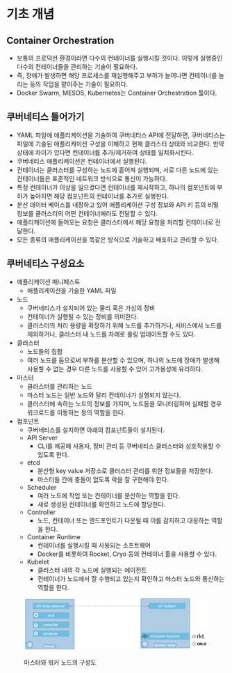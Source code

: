# 기초 개념

## Container Orchestration

* 보통의 프로덕션 환경이라면 다수의 컨테이너를 실행시킬 것이다. 이렇게 실행중인 다수의 컨테이너들을 관리하는 기술이 필요하다.
* 즉, 장애가 발생하면 해당 프로세스를 재실행해주고 부하가 늘어나면 컨테이너를 늘리는 등의 작업을 맡아주는 기술이 필요하다.
* Docker Swarm, MESOS, Kubernetes는 Container Orchestration 툴이다.

## 쿠버네티스 들어가기

* YAML 파일에 애플리케이션을 기술하여 쿠버네티스 API에 전달하면, 쿠버네티스는 파일에 기술된 애플리케이션 구성을 이해하고 현재 클러스터 상태와 비교한다. 만약 상태에 차이가 있다면 컨테이너를 추가/제거하여 상태를 일치화시킨다.
* 쿠버네티스 애플리케이션은 컨테이너에서 실행된다.
* 컨테이너는 클러스터를 구성하는 노드에 흩어져 실행되며, 서로 다른 노드에 있는 컨테이너들은 표준적인 네트워크 방식으로 통신이 가능하다.
* 특정 컨테이너가 이상을 일으켰다면 컨테이너를 재시작하고, 하나의 컴포넌트에 부하가 높아지면 해당 컴포넌트의 컨테이너를 추가로 실행한다.
* 분산 데이터 베이스를 내장하고 있어 애플리케이션 구성 정보와 API 키 등의 비밀 정보를 클러스터의 어떤 컨테이너에라도 전달할 수 있다.
* 애플리케이션에 들어오는 요청은 클러스터에서 해당 요청을 처리할 컨테이너로 전달한다.
* 모든 종류의 애플리케이션을 똑같은 방식으로 기술하고 배포하고 관리할 수 있다.

## 쿠버네티스 구성요소

* 애플리케이션 매니페스트
  * 애플리케이션을 기술한 YAML 파일
* 노드
  * 쿠버네티스가 설치되어 있는 물리 혹은 가상의 장비
  * 컨테이너가 실행될 수 있는 장비를 의미한다.
  * 클러스터의 처리 용량을 확장하기 위해 노드를 추가하거나, 서비스에서 노드를 제외하거나, 클러스터 내 노드를 차례로 롤링 업데이트할 수도 있다.
* 클러스터
  * 노드들의 집합
  * 여러 노드를 둠으로써 부하를 분산할 수 있으며, 하나의 노드에 장애가 발생해 사용할 수 없는 경우 다른 노드를 사용할 수 있어 고가용성에 유리하다.
* 마스터
  * 클러스터를 관리하는 노드
  * 마스터 노드는 일반 노드와 달리 컨테이너가 실행되지 않는다.
  * 클러스터에 속하는 노드의 정보를 가지며, 노드들을 모니터링하며 실패할 경우 워크로드를 이동하는 등의 역할을 한다.
* 컴포넌트
  * 쿠버네티스를 설치하면 아래의 컴포넌트들이 설치된다.
  * API Server
    * CLI를 제공해 사용자, 장비 관리 등 쿠버네티스 클러스터와 상호작용할 수 있도록 한다.
  * etcd
    * 분산형 key value 저장소로 클러스터 관리를 위한 정보들을 저장한다.
    * 마스터들 간에 충돌이 없도록 락을 잘 구현해야 한다.
  * Scheduler
    * 여러 노드에 작업 또는 컨테이너를 분산하는 역할을 한다.
    * 새로 생성된 컨테이너를 확인하고 노드에 할당한다.
  * Controller
    * 노드, 컨테이너 또는 엔드포인트가 다운될 때 이를 감지하고 대응하는 역할을 한다.
  * Container Runtime
    * 컨테이너를 실행시킬 때 사용되는 소프트웨어
    * Docker를 비롯하여 Rocket, Cryo 등의 컨테이너 툴을 사용할 수 있다.
  * Kubelet
    * 클러스터 내의 각 노드에 실행되는 에이전트
    * 컨테이너가 노드에서 잘 수행되고 있는지 확인하고 마스터 노드와 통신하는 역할을 한다.

<figure><img src="../../.gitbook/assets/image (1) (1) (1) (1) (1) (1) (1) (1) (1) (1) (1) (1) (1) (1).png" alt=""><figcaption><p>마스터와 워커 노드의 구성도</p></figcaption></figure>
